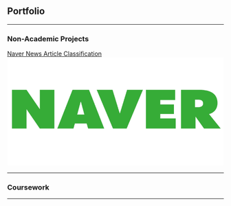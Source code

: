 ## Portfolio

---

### Non-Academic Projects 

[Naver News Article Classification](/navernewsproj)
<img src="images/naverlogo.png?raw=true"/>

---


### Coursework



---




